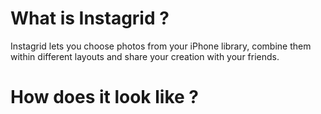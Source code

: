 # What is Instagrid ?

Instagrid lets you choose photos from your iPhone library, combine them within different layouts and share your creation with your friends.

# How does it look like ?

